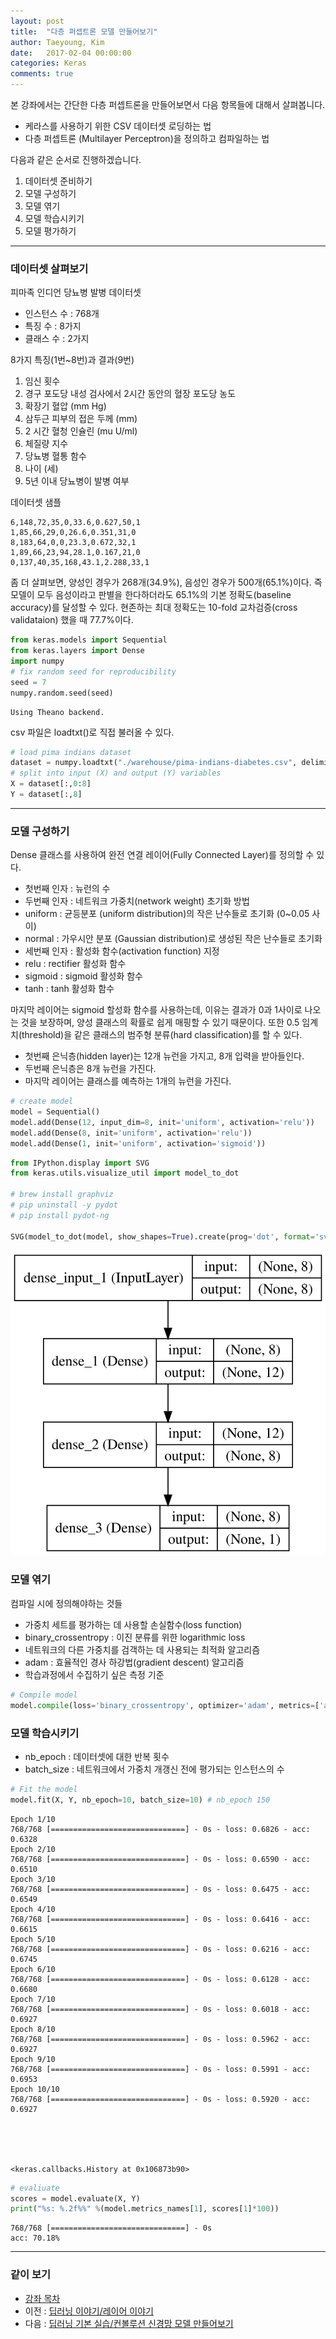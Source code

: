 ```yaml
---
layout: post
title:  "다층 퍼셉트론 모델 만들어보기"
author: Taeyoung, Kim
date:   2017-02-04 00:00:00
categories: Keras
comments: true
---
```

본 강좌에서는 간단한 다층 퍼셉트론을 만들어보면서 다음 항목들에 대해서 살펴봅니다.

* 케라스를 사용하기 위한 CSV 데이터셋 로딩하는 법
* 다층 퍼셉트론 (Multilayer Perceptron)을 정의하고 컴파일하는 법

다음과 같은 순서로 진행하겠습니다.

1. 데이터셋 준비하기
1. 모델 구성하기
1. 모델 엮기
1. 모델 학습시키기
1. 모델 평가하기

---

### 데이터셋 살펴보기

피마족 인디언 당뇨병 발병 데이터셋

- 인스턴스 수 : 768개
- 특징 수 : 8가지
- 클래스 수 : 2가지

8가지 특징(1번~8번)과 결과(9번)

1. 임신 횟수
2. 경구 포도당 내성 검사에서 2시간 동안의 혈장 포도당 농도
3. 확장기 혈압 (mm Hg)
4. 삼두근 피부의 접은 두께 (mm)
5. 2 시간 혈청 인슐린 (mu U/ml)
6. 체질량 지수
7. 당뇨병 혈통 함수
8. 나이 (세)
9. 5년 이내 당뇨병이 발병 여부

데이터셋 샘플

    6,148,72,35,0,33.6,0.627,50,1
    1,85,66,29,0,26.6,0.351,31,0
    8,183,64,0,0,23.3,0.672,32,1
    1,89,66,23,94,28.1,0.167,21,0
    0,137,40,35,168,43.1,2.288,33,1
    
좀 더 살펴보면, 양성인 경우가 268개(34.9%), 음성인 경우가 500개(65.1%)이다. 즉 모델이 모두 음성이라고 판별을 한다하더라도 65.1%의 기본 정확도(baseline accuracy)를 달성할 수 있다. 현존하는 최대 정확도는 10-fold 교차검증(cross validataion) 했을 때 77.7%이다.


```python
from keras.models import Sequential
from keras.layers import Dense
import numpy
# fix random seed for reproducibility
seed = 7
numpy.random.seed(seed)
```

    Using Theano backend.


csv 파일은 loadtxt()로 직접 불러올 수 있다.


```python
# load pima indians dataset
dataset = numpy.loadtxt("./warehouse/pima-indians-diabetes.csv", delimiter=",")
# split into input (X) and output (Y) variables
X = dataset[:,0:8]
Y = dataset[:,8]
```

---

### 모델 구성하기

Dense 클래스를 사용하여 완전 연결 레이어(Fully Connected Layer)를 정의할 수 있다.

- 첫번째 인자 : 뉴런의 수
- 두번째 인자 : 네트워크 가중치(network weight) 초기화 방법
 - uniform : 균등분포 (uniform distribution)의 작은 난수들로 초기화 (0~0.05 사이)
 - normal : 가우시안 분포 (Gaussian distribution)로 생성된 작은 난수들로 초기화 
- 세번째 인자 : 활성화 함수(activation function) 지정
 - relu : rectifier 활성화 함수
 - sigmoid : sigmoid 활성화 함수
 - tanh : tanh 활성화 함수
 
마지막 레이어는 sigmoid 할성화 함수를 사용하는데, 이유는 결과가 0과 1사이로 나오는 것을 보장하며, 양성 클래스의 확률로 쉽게 매핑할 수 있기 때문이다. 또한 0.5 임계치(threshold)을 같은 클래스의 범주형 분류(hard classification)를 할 수 있다.

- 첫번째 은닉층(hidden layer)는 12개 뉴런을 가지고, 8개 입력을 받아들인다.
- 두번째 은닉층은 8개 뉴런을 가진다.
- 마지막 레이어는 클래스를 예측하는 1개의 뉴런을 가진다.


```python
# create model
model = Sequential()
model.add(Dense(12, input_dim=8, init='uniform', activation='relu'))
model.add(Dense(8, init='uniform', activation='relu'))
model.add(Dense(1, init='uniform', activation='sigmoid'))
```


```python
from IPython.display import SVG
from keras.utils.visualize_util import model_to_dot

# brew install graphviz
# pip uninstall -y pydot
# pip install pydot-ng

SVG(model_to_dot(model, show_shapes=True).create(prog='dot', format='svg'))
```




![svg](/posts_warehouse/2017-2-4-1.svg)



### 모델 엮기

컴파일 시에 정의해야하는 것들
- 가중치 세트를 평가하는 데 사용할 손실함수(loss function)
 - binary_crossentropy : 이진 분류를 위한 logarithmic loss
- 네트워크의 다른 가중치를 검객하는 데 사용되는 최적화 알고리즘
 - adam : 효율적인 경사 하강법(gradient descent) 알고리즘
- 학습과정에서 수집하기 싶은 측정 기준


```python
# Compile model
model.compile(loss='binary_crossentropy', optimizer='adam', metrics=['accuracy'])
```

### 모델 학습시키기

- nb_epoch : 데이터셋에 대한 반복 횟수
- batch_size : 네트워크에서 가중치 개갱신 전에 평가되는 인스턴스의 수


```python
# Fit the model
model.fit(X, Y, nb_epoch=10, batch_size=10) # nb_epoch 150
```

    Epoch 1/10
    768/768 [==============================] - 0s - loss: 0.6826 - acc: 0.6328     
    Epoch 2/10
    768/768 [==============================] - 0s - loss: 0.6590 - acc: 0.6510     
    Epoch 3/10
    768/768 [==============================] - 0s - loss: 0.6475 - acc: 0.6549     
    Epoch 4/10
    768/768 [==============================] - 0s - loss: 0.6416 - acc: 0.6615     
    Epoch 5/10
    768/768 [==============================] - 0s - loss: 0.6216 - acc: 0.6745     
    Epoch 6/10
    768/768 [==============================] - 0s - loss: 0.6128 - acc: 0.6680     
    Epoch 7/10
    768/768 [==============================] - 0s - loss: 0.6018 - acc: 0.6927     
    Epoch 8/10
    768/768 [==============================] - 0s - loss: 0.5962 - acc: 0.6927     
    Epoch 9/10
    768/768 [==============================] - 0s - loss: 0.5991 - acc: 0.6953     
    Epoch 10/10
    768/768 [==============================] - 0s - loss: 0.5920 - acc: 0.6927     





    <keras.callbacks.History at 0x106873b90>




```python
# evaliuate
scores = model.evaluate(X, Y)
print("%s: %.2f%%" %(model.metrics_names[1], scores[1]*100))
```

    768/768 [==============================] - 0s     
    acc: 70.18%


---

### 같이 보기

* [강좌 목차](https://tykimos.github.io/Keras/2017/01/27/Keras_Lecture_Plan/)
* 이전 : [딥러닝 이야기/레이어 이야기](https://tykimos.github.io/Keras/2017/01/27/Layer_Talk/)
* 다음 : [딥러닝 기본 실습/컨볼루션 신경망 모델 만들어보기](https://tykimos.github.io/Keras/2017/02/04/CNN_Getting_Started/)


```python

```

